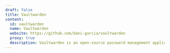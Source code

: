 ```yaml
---
draft: false
title: Vaultwarden
content:
  id: vaultwarden
  name: Vaultwarden
  website: https://github.com/dani-garcia/vaultwarden
  proxy: true
  description: Vaultwarden is an open-source password management application that can be self-hosted and run on your infrastructure.
---
```

